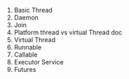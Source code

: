 1. Basic Thread
2. Daemon
3. Join
4. Platform thread vs virtual Thread doc
5. Virtual Thread
7. Runnable 
8. Callable
9. Executor Service
11. Futures


